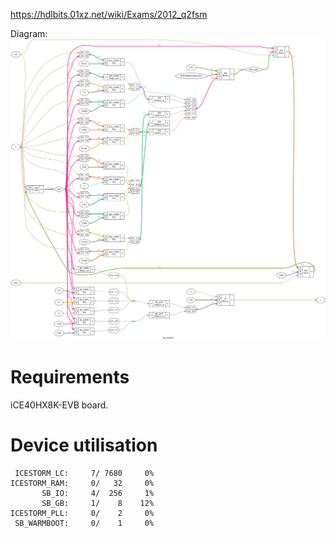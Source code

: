 https://hdlbits.01xz.net/wiki/Exams/2012_q2fsm

Diagram:\
![](diagram.svg)

# Requirements

iCE40HX8K-EVB board.

# Device utilisation

```
 ICESTORM_LC:     7/ 7680     0%
ICESTORM_RAM:     0/   32     0%
       SB_IO:     4/  256     1%
       SB_GB:     1/    8    12%
ICESTORM_PLL:     0/    2     0%
 SB_WARMBOOT:     0/    1     0%
```